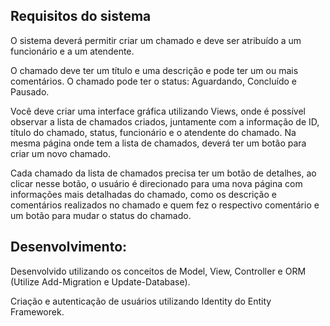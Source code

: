 <h2>Requisitos do sistema</h2>

<p> O sistema deverá permitir criar um chamado e deve ser atribuído a um funcionário e a um atendente. </p>
<p> O chamado deve ter um título e uma descrição e pode ter um ou mais comentários. O chamado pode ter o status: Aguardando, Concluído e Pausado.</p>
<p> Você deve criar uma interface gráfica utilizando Views, onde é possível observar a lista de chamados criados, juntamente com a informação de ID, título do chamado, status, funcionário e o atendente do chamado. Na mesma página onde tem a lista de chamados,
deverá ter um botão para criar um novo chamado.</p>
<p> Cada chamado da lista de chamados precisa ter um botão de detalhes, ao clicar nesse botão, o usuário é direcionado para uma nova página com informações mais detalhadas do chamado, como os descrição e comentários realizados no chamado e quem fez o
respectivo comentário e um botão para mudar o status do chamado.</p>


<h2>Desenvolvimento:</h2>
<p>Desenvolvido utilizando os conceitos de Model, View, Controller e ORM (Utilize Add-Migration e Update-Database).</p>
<p>Criação e autenticação de usuários utilizando Identity do Entity Frameworek.</p>

